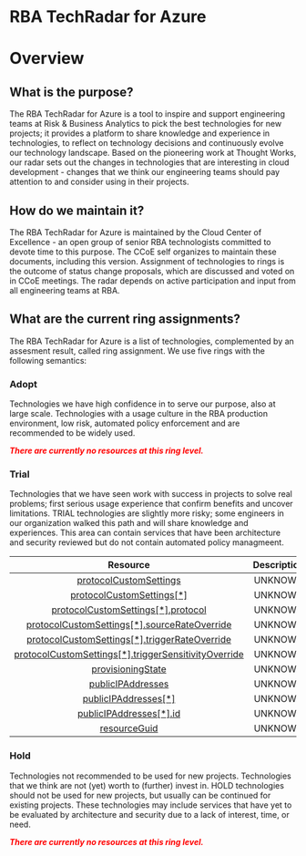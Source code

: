 
RBA TechRadar for Azure
=======================

# Overview

## What is the purpose?


The RBA TechRadar for Azure is a tool to inspire and support engineering teams at Risk & Business Analytics to pick the best technologies for new projects; it provides a platform to share knowledge and experience in technologies, to reflect on technology decisions and continuously evolve our technology landscape.  Based on the pioneering work at Thought Works, our radar sets out the changes in technologies that are interesting in cloud development - changes that we think our engineering teams should pay attention to and consider using in their projects.
## How do we maintain it?


The RBA TechRadar for Azure is maintained by the Cloud Center of Excellence - an open group of senior RBA technologists committed to devote time to this purpose.  The CCoE self organizes to maintain these documents, including this version.  Assignment of technologies to rings is the outcome of status change proposals, which are discussed and voted on in CCoE meetings.  The radar depends on active participation and input from all engineering teams at RBA.
## What are the current ring assignments?


The RBA TechRadar for Azure is a list of technologies, complemented by an assesment result, called ring assignment.  We use five rings with the following semantics:
### Adopt


Technologies we have high confidence in to serve our purpose, also at large scale.  Technologies with a usage culture in the RBA production environment, low risk, automated policy enforcement and are recommended to be widely used.  
  
***<font color="red"> There are currently no resources at this ring level. </font>***
### Trial


Technologies that we have seen work with success in projects to solve real problems;  first serious usage experience that confirm benefits and uncover limitations.  TRIAL technologies are slightly more risky; some engineers in our organization walked this path and will share knowledge and experiences.  This area can contain services that have been architecture and security reviewed but do not contain automated policy managmeent.  

|Resource|Description|Path|Status|
| :---: | :---: | :---: | :---: |
|[protocolCustomSettings](https://github.com/openrba/python-azure-techradar/Microsoft.Network/ddosCustomPolicies/protocolCustomSettings/README.md)|UNKNOWN|Microsoft.Network/ddosCustomPolicies/protocolCustomSettings|TRIAL|
|[protocolCustomSettings[*]](https://github.com/openrba/python-azure-techradar/Microsoft.Network/ddosCustomPolicies/protocolCustomSettings[*]/README.md)|UNKNOWN|Microsoft.Network/ddosCustomPolicies/protocolCustomSettings[*]|TRIAL|
|[protocolCustomSettings[*].protocol](https://github.com/openrba/python-azure-techradar/Microsoft.Network/ddosCustomPolicies/protocolCustomSettings[*].protocol/README.md)|UNKNOWN|Microsoft.Network/ddosCustomPolicies/protocolCustomSettings[*].protocol|TRIAL|
|[protocolCustomSettings[*].sourceRateOverride](https://github.com/openrba/python-azure-techradar/Microsoft.Network/ddosCustomPolicies/protocolCustomSettings[*].sourceRateOverride/README.md)|UNKNOWN|Microsoft.Network/ddosCustomPolicies/protocolCustomSettings[*].sourceRateOverride|TRIAL|
|[protocolCustomSettings[*].triggerRateOverride](https://github.com/openrba/python-azure-techradar/Microsoft.Network/ddosCustomPolicies/protocolCustomSettings[*].triggerRateOverride/README.md)|UNKNOWN|Microsoft.Network/ddosCustomPolicies/protocolCustomSettings[*].triggerRateOverride|TRIAL|
|[protocolCustomSettings[*].triggerSensitivityOverride](https://github.com/openrba/python-azure-techradar/Microsoft.Network/ddosCustomPolicies/protocolCustomSettings[*].triggerSensitivityOverride/README.md)|UNKNOWN|Microsoft.Network/ddosCustomPolicies/protocolCustomSettings[*].triggerSensitivityOverride|TRIAL|
|[provisioningState](https://github.com/openrba/python-azure-techradar/Microsoft.Network/ddosCustomPolicies/provisioningState/README.md)|UNKNOWN|Microsoft.Network/ddosCustomPolicies/provisioningState|TRIAL|
|[publicIPAddresses](https://github.com/openrba/python-azure-techradar/Microsoft.Network/ddosCustomPolicies/publicIPAddresses/README.md)|UNKNOWN|Microsoft.Network/ddosCustomPolicies/publicIPAddresses|TRIAL|
|[publicIPAddresses[*]](https://github.com/openrba/python-azure-techradar/Microsoft.Network/ddosCustomPolicies/publicIPAddresses[*]/README.md)|UNKNOWN|Microsoft.Network/ddosCustomPolicies/publicIPAddresses[*]|TRIAL|
|[publicIPAddresses[*].id](https://github.com/openrba/python-azure-techradar/Microsoft.Network/ddosCustomPolicies/publicIPAddresses[*].id/README.md)|UNKNOWN|Microsoft.Network/ddosCustomPolicies/publicIPAddresses[*].id|TRIAL|
|[resourceGuid](https://github.com/openrba/python-azure-techradar/Microsoft.Network/ddosCustomPolicies/resourceGuid/README.md)|UNKNOWN|Microsoft.Network/ddosCustomPolicies/resourceGuid|TRIAL|

### Hold


Technologies not recommended to be used for new projects. Technologies that we think are not (yet) worth to (further) invest in.  HOLD technologies should not be used for new projects, but usually can be continued for existing projects.  These technologies may include services that have yet to be evaluated by architecture and security due to a lack of interest, time, or need.  
  
***<font color="red"> There are currently no resources at this ring level. </font>***
